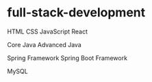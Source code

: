 # full-stack-development

HTML
CSS
JavaScript
React

Core Java
Advanced Java

Spring Framework
Spring Boot Framework

MySQL
